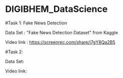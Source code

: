 # DIGIBHEM_DataScience

#Task 1: Fake News Detection 

Data Set : "Fake News Detection Dataset" from Kaggle

Video link : https://screenrec.com/share/i7gY8Qa2B5

#Task 2:

Data Set:

Video link:
